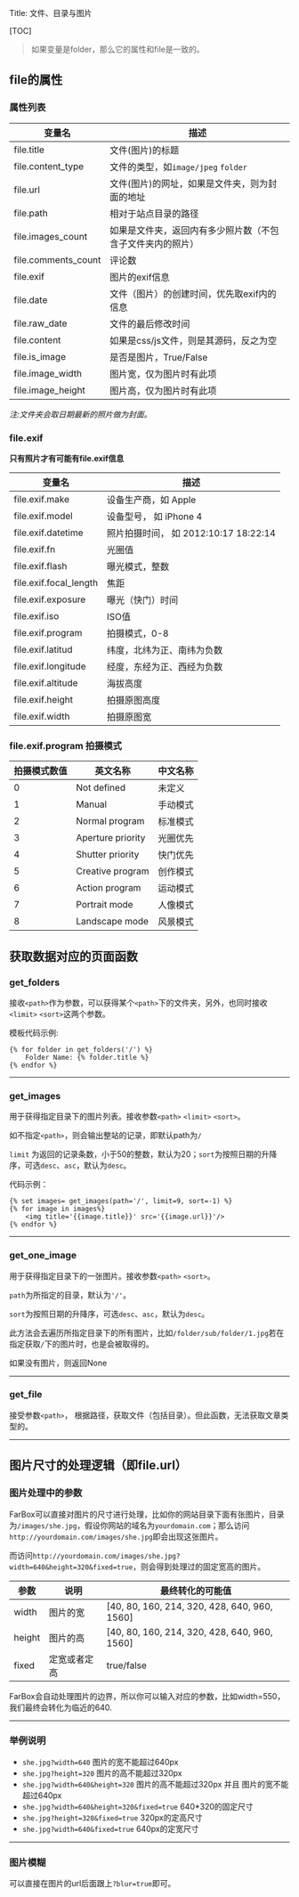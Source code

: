 Title: 文件、目录与图片

[TOC]

>  如果变量是folder，那么它的属性和file是一致的。

## file的属性

### 属性列表

| 变量名 | 描述 |
| ----- | --- |
| file.title | 文件(图片)的标题 |
| file.content_type | 文件的类型，如`image/jpeg` `folder` |
| file.url | 文件(图片)的网址，如果是文件夹，则为封面的地址|
| file.path | 相对于站点目录的路径 |
| file.images_count| 如果是文件夹，返回内有多少照片数（不包含子文件夹内的照片） |
| file.comments_count | 评论数 |
| file.exif | 图片的exif信息 |
| file.date | 文件（图片）的创建时间，优先取exif内的信息|
| file.raw_date | 文件的最后修改时间|
| file.content | 如果是css/js文件，则是其源码，反之为空|
| file.is_image | 是否是图片，True/False |
| file.image_width | 图片宽，仅为图片时有此项 |
| file.image_height | 图片高，仅为图片时有此项 |

*注:文件夹会取日期最新的照片做为封面。*

### file.exif

**只有照片才有可能有file.exif信息**

| 变量名 | 描述 |
| ----- | --- |
| file.exif.make | 设备生产商，如 Apple |
| file.exif.model | 设备型号， 如 iPhone 4 |
| file.exif.datetime | 照片拍摄时间， 如 2012:10:17 18:22:14 |
| file.exif.fn | 光圈值 |
| file.exif.flash | 曝光模式，整数 |
| file.exif.focal_length | 焦距 |
| file.exif.exposure | 曝光（快门）时间 |
| file.exif.iso | ISO值 |
| file.exif.program | 拍摄模式，0-8 |
| file.exif.latitud | 纬度，北纬为正、南纬为负数|
| file.exif.longitude | 经度，东经为正、西经为负数|
| file.exif.altitude | 海拔高度 |
| file.exif.height | 拍摄原图高度|
| file.exif.width | 拍摄原图宽 |


### file.exif.program 拍摄模式

| 拍摄模式数值 | 英文名称 | 中文名称 |
| ----- | --- | --- |
| 0 | Not defined | 未定义|
| 1 | Manual | 手动模式 |
| 2 | Normal program | 标准模式 |
| 3 | Aperture priority | 光圈优先 |
| 4 | Shutter priority | 快门优先 |
| 5 | Creative program | 创作模式 |
| 6 | Action program | 运动模式 |
| 7 | Portrait mode | 人像模式 |
| 8 | Landscape mode | 风景模式 |

## 获取数据对应的页面函数

### get_folders

接收`<path>`作为参数，可以获得某个`<path>`下的文件夹，另外，也同时接收 `<limit>` `<sort>`这两个参数。

模板代码示例:

	{% for folder in get_folders('/') %}
		Folder Name: {% folder.title %}
	{% endfor %}
	
	
- - - - - - - - - - - - 	
	
### get_images

用于获得指定目录下的图片列表。接收参数`<path>` `<limit>` `<sort>`。

如不指定`<path>`，则会输出整站的记录，即默认path为`/`

`limit` 为返回的记录条数，小于50的整数，默认为20；`sort`为按照日期的升降序，可选`desc`、`asc`，默认为`desc`。

代码示例：

	{% set images= get_images(path='/', limit=9, sort=-1) %}
	{% for image in images%}
		<img title='{{image.title}}' src='{{image.url}}'/>
	{% endfor %}

- - - - - - - - - - - - - - - - - - - - - - - - - - - - - - 


### get_one_image

用于获得指定目录下的一张图片。接收参数`<path>` `<sort>`。

`path`为所指定的目录，默认为`'/'`。

`sort`为按照日期的升降序，可选`desc`、`asc`，默认为`desc`。

此方法会去遍历所指定目录下的所有图片，比如`/folder/sub/folder/1.jpg`若在指定获取`/`下的图片时，也是会被取得的。

如果没有图片，则返回None


- - - - - - - - - - - - - - - - - - - - -


### get_file

接受参数`<path>`， 根据路径，获取文件（包括目录）。但此函数，无法获取文章类型的。


- - - - - - -

## 图片尺寸的处理逻辑（即file.url）

### 图片处理中的参数

FarBox可以直接对图片的尺寸进行处理，比如你的网站目录下面有张图片，目录为`/images/she.jpg`，假设你网站的域名为`yourdomain.com`；那么访问`http://yourdomain.com/images/she.jpg`即会出现这张图片。

而访问`http://yourdomain.com/images/she.jpg?width=640&height=320&fixed=true`，则会得到处理过的固定宽高的图片。

| 参数 | 说明 | 最终转化的可能值 |
| --- |--- | -- |
| width | 图片的宽 | [40, 80, 160, 214, 320, 428, 640, 960, 1560] |
| height| 图片的高 | [40, 80, 160, 214, 320, 428, 640, 960, 1560] |
| fixed | 定宽或者定高 | true/false |


FarBox会自动处理图片的边界，所以你可以输入对应的参数，比如width=550，我们最终会转化为临近的640.


- - - - - - - - - -


### 举例说明

- `she.jpg?width=640` 图片的宽不能超过640px
- `she.jpg?height=320` 图片的高不能超过320px
- `she.jpg?width=640&height=320` 图片的高不能超过320px 并且 图片的宽不能超过640px
- `she.jpg?width=640&height=320&fixed=true` 640*320的固定尺寸
- `she.jpg?height=320&fixed=true` 320px的定高尺寸
- `she.jpg?width=640&fixed=true` 640px的定宽尺寸


- - - - - - - - - -


### 图片模糊

可以直接在图片的url后面跟上`?blur=true`即可。


